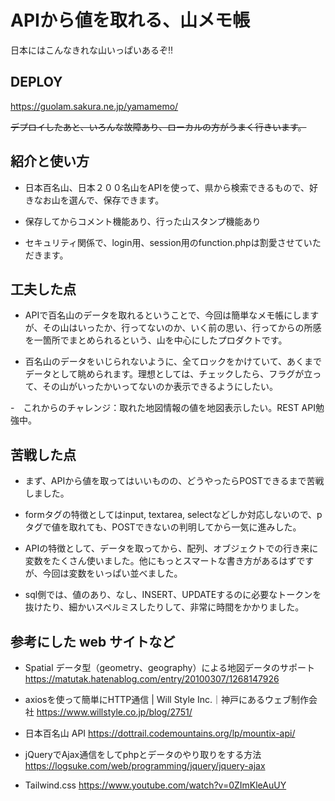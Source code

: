 # APIから値を取れる、山メモ帳

日本にはこんなきれな山いっぱいあるぞ!!

## DEPLOY
https://guolam.sakura.ne.jp/yamamemo/

~~デプロイしたあと、いろんな故障あり、ローカルの方がうまく行きいます。~~

## 紹介と使い方

  - 日本百名山、日本２００名山をAPIを使って、県から検索できるもので、好きなお山を選んで、保存できます。

  - 保存してからコメント機能あり、行った山スタンプ機能あり

  - セキュリティ関係で、login用、session用のfunction.phpは割愛させていただきます。

## 工夫した点

  - APIで百名山のデータを取れるということで、今回は簡単なメモ帳にしますが、その山はいったか、行ってないのか、いく前の思い、行ってからの所感を一箇所でまとめられるという、山を中心にしたプロダクトです。

  - 百名山のデータをいじられないように、全てロックをかけていて、あくまでデータとして眺められます。理想としては、チェックしたら、フラグが立って、その山がいったかいってないのか表示できるようにしたい。

  -　これからのチャレンジ：取れた地図情報の値を地図表示したい。REST API勉強中。

## 苦戦した点

  - まず、APIから値を取ってはいいものの、どうやったらPOSTできるまで苦戦しました。

  - formタグの特徴としてはinput, textarea, selectなどしか対応しないので、pタグで値を取れても、POSTできないの判明してから一気に進みした。

  - APIの特徴として、データを取ってから、配列、オブジェクトでの行き来に変数をたくさん使いました。他にもっとスマートな書き方があるはずですが、今回は変数をいっぱい並べました。

  - sql側では、値のあり、なし、INSERT、UPDATEするのに必要なトークンを抜けたり、細かいスペルミスしたりして、非常に時間をかかりました。

## 参考にした web サイトなど

  - Spatial データ型（geometry、geography）による地図データのサポート  https://matutak.hatenablog.com/entry/20100307/1268147926

  - axiosを使って簡単にHTTP通信 | Will Style Inc.｜神戸にあるウェブ制作会社  https://www.willstyle.co.jp/blog/2751/

  - 日本百名山 API  https://dottrail.codemountains.org/lp/mountix-api/

  - jQueryでAjax通信をしてphpとデータのやり取りをする方法  https://logsuke.com/web/programming/jquery/jquery-ajax

  - Tailwind.css  https://www.youtube.com/watch?v=0ZImKleAuUY



